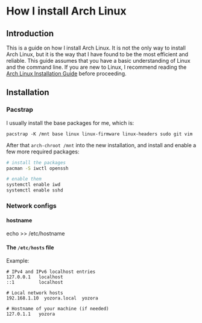 # How I install Arch Linux

## Introduction

This is a guide on how I install Arch Linux. It is not the only way to install Arch Linux, but it is the way that I have found to be the most efficient and reliable. This guide assumes that you have a basic understanding of Linux and the command line. If you are new to Linux, I recommend reading the [Arch Linux Installation Guide](https://wiki.archlinux.org/index.php/Installation_guide) before proceeding.

## Installation

### Pacstrap

I usually install the base packages for me, which is:

`pacstrap -K /mnt base linux linux-firmware linux-headers sudo git vim`

After that `arch-chroot /mnt` into the new installation, and install and enable a few more required packages:

```sh
# install the packages
pacman -S iwctl openssh

# enable them
systemctl enable iwd
systemctl enable sshd
```

### Network configs

#### hostname

echo <pchostname> >> /etc/hostname

#### The `/etc/hosts` file

Example:

```
# IPv4 and IPv6 localhost entries
127.0.0.1   localhost
::1         localhost

# Local network hosts
192.168.1.10  yozora.local  yozora

# Hostname of your machine (if needed)
127.0.1.1   yozora
```
